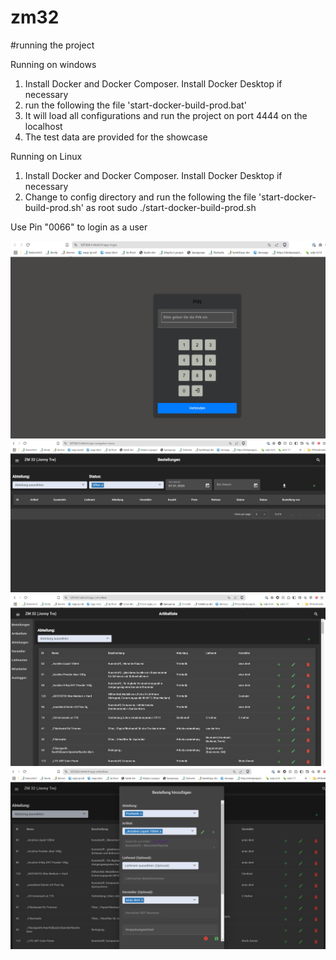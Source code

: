 # zm32

#running the project

Running on windows
1. Install Docker and Docker Composer. Install Docker Desktop if necessary
2. run the following the file 'start-docker-build-prod.bat'
3. It will load all configurations and run the project on port 4444 on the localhost
4. The test data are provided for the showcase

Running on Linux
1. Install Docker and Docker Composer. Install Docker Desktop if necessary
2. Change to config directory and run the following the file 'start-docker-build-prod.sh' as root
sudo ./start-docker-build-prod.sh

Use Pin "0066" to login as a user


![img.png](img.png)
![img_1.png](img_1.png)
![img_2.png](img_2.png)
![img_3.png](img_3.png)